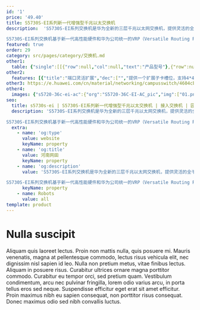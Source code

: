```yaml
---
id: '1'
price: '49.40'
title: S5730S-EI系列新一代增强型千兆以太交换机
description:  'S5730S-EI系列交换机是华为全新的三层千兆以太网交换机，提供灵活的全千兆接入以及高性价比的固定万兆上行接口，同时可提供一个子卡槽位用于40GE上行端口扩展。

S5730S-EI系列交换机基于新一代高性能硬件和华为公司统一的VRP（Versatile Routing Platform）软件平台，具有增强的三层特性，智能iStack堆叠，灵活的以太组网，成熟的IPv6特性以及简易的运行维护等特点，广泛应用于企业园区接入和汇聚、数据中心接入等多种应用场景。'
featured: true
order: 29
category: src/pages/category/交换机.md
other1: 
  table: {"single":[[{"row":null,"col":null,"text":"产品型号"},{"row":null,"col":null,"text":"S5730S-48C-EI-AC"},{"row":null,"col":null,"text":"S5730S-48C-PWR-EI"},{"row":null,"col":null,"text":"S5730S-68C-EI-AC"},{"row":null,"col":null,"text":"S5730S-68C-PWR-EI"}],[{"row":null,"col":null,"text":"交换容量"},{"row":null,"col":null,"text":"680 Gbps/6.8 Tbps"},{"row":null,"col":null,"text":"680 Gbps/6.8 Tbps"},{"row":null,"col":null,"text":"680 Gbps/6.8 Tbps"},{"row":null,"col":null,"text":"680 Gbps/6.8 Tbps"}],[{"row":null,"col":null,"text":"包转发率"},{"row":null,"col":null,"text":"444 Mpps"},{"row":null,"col":null,"text":"444 Mpps"},{"row":null,"col":null,"text":"420 Mpps"},{"row":null,"col":null,"text":"420 Mpps"}],[{"row":null,"col":null,"text":"固定端口"},{"row":null,"col":null,"text":"24个10/100/1000Base-T，8个万兆SFP+"},{"row":null,"col":null,"text":"24个10/100/1000Base-T，8个万兆SFP+"},{"row":null,"col":null,"text":"48个10/100/1000Base-T，4个万兆SFP+"},{"row":null,"col":null,"text":"48个10/100/1000Base-T，4个万兆SFP+"}],[{"row":null,"col":null,"text":"扩展插槽"},{"row":null,"col":"4","text":"提供一个子卡槽位，提供4*40 GE QSFP+接口"}],[{"row":null,"col":null,"text":"MAC特性"},{"row":null,"col":"4","text":"支持MAC地址自动学习和老化\n支持静态、动态、黑洞MAC表项\n支持源MAC地址过滤"}],[{"row":null,"col":null,"text":"VLAN特性"},{"row":null,"col":"4","text":"支持4K个VLAN\n支持Guest VLAN、Voice VLANs\n支持GVRP协议\n支持MUX VLAN功能\n支持基于MAC/协议/IP子网/策略/端口的VLAN\n支持1:1和N:1 VLAN Mapping功能"}],[{"row":null,"col":null,"text":"IP路由"},{"row":null,"col":"4","text":"静态路由、RIPv1/2、RIPng、OSPF、OSPFv3、ECMP、ISIS、ISISv6、BGP、BGP4+、VRRP、VRRP6"}],[{"row":null,"col":null,"text":"互通性"},{"row":null,"col":"4","text":"VBST基于VLAN生成树协议（和PVST/PVST+/RPVST 互通）\nLNP 链路类型协商协议（和DTP相似功能）\nVCMP VLAN集中管理协议（和VTP相似功能）\n\n详细的互联互通认证与报告，请访问这里。"}]]}
other2:
  features: [{"title":"端口灵活扩展","dec":["","提供一个扩展子卡槽位，支持4*40GE上行端口扩展",""]},{"title":"智能堆叠","dec":["","支持iStack堆叠，多台交换机可虚拟为一台，提高设备可靠性，简化配置和管理，整机可提供544Gbit的堆叠带宽",""]},{"title":"SVF极简网络运维","dec":["","SVF（超级虚拟交换网）将园区“核心/汇聚+接入交换机+AP”的网络架构，虚拟化为一台网元，可作为SVF Client角色，即插即用，极简网络运维",""]}]
other3: https://e.huawei.com/cn/material/networking/campusswitch/4604cb0093264ec4aef9a5d90859b47b
other4:
  images: {"s5720-36c-ei-ac":{"org":"S5720-36C-EI-AC_pic","img":["01.png","02.png","03.png","04.png","07.png","08.png"]}}
seo:
  title: s5730s-ei | S5730S-EI系列新一代增强型千兆以太交换机 | 接入交换机 | 园区交换机 | 交换机 | 企业网络
  description: 'S5730S-EI系列交换机是华为全新的三层千兆以太网交换机，提供灵活的全千兆接入以及高性价比的固定万兆上行接口，同时可提供一个子卡槽位用于40GE上行端口扩展。

S5730S-EI系列交换机基于新一代高性能硬件和华为公司统一的VRP（Versatile Routing Platform）软件平台，具有增强的三层特性，智能iStack堆叠，灵活的以太组网，成熟的IPv6特性以及简易的运行维护等特点，广泛应用于企业园区接入和汇聚、数据中心接入等多种应用场景。'
  extra:
    - name: 'og:type'
      value: website
      keyName: property
    - name: 'og:title'
      value: 河南网田
      keyName: property
    - name: 'og:description'
      value: 'S5730S-EI系列交换机是华为全新的三层千兆以太网交换机，提供灵活的全千兆接入以及高性价比的固定万兆上行接口，同时可提供一个子卡槽位用于40GE上行端口扩展。

S5730S-EI系列交换机基于新一代高性能硬件和华为公司统一的VRP（Versatile Routing Platform）软件平台，具有增强的三层特性，智能iStack堆叠，灵活的以太组网，成熟的IPv6特性以及简易的运行维护等特点，广泛应用于企业园区接入和汇聚、数据中心接入等多种应用场景。'
      keyName: property
    - name: Robots
      value: all
template: product
---
```


# Nulla suscipit

Aliquam quis laoreet lectus. Proin non mattis nulla, quis posuere mi. Mauris venenatis, magna at pellentesque commodo, lectus risus vehicula elit, nec dignissim nisl sapien id leo. Nulla non pretium metus, vitae finibus lectus. Aliquam in posuere risus. Curabitur ultrices ornare magna porttitor commodo. Curabitur eu tempor orci, sed pretium quam. Vestibulum condimentum, arcu nec pulvinar fringilla, lorem odio varius arcu, in porta tellus eros sed neque. Suspendisse efficitur eget erat sit amet efficitur. Proin maximus nibh eu sapien consequat, non porttitor risus consequat. Donec maximus odio sed nibh convallis luctus.